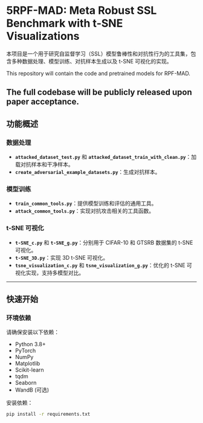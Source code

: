 # 5RPF-MAD: Meta Robust SSL Benchmark with t-SNE Visualizations

本项目是一个用于研究自监督学习（SSL）模型鲁棒性和对抗性行为的工具集，包含多种数据处理、模型训练、对抗样本生成以及 t-SNE 可视化的实现。

This repository will contain the code and pretrained models for RPF-MAD.

The full codebase will be publicly released upon paper acceptance.
---

## 功能概述

### 数据处理
- **`attacked_dataset_test.py`** 和 **`attacked_dataset_train_with_clean.py`**：加载对抗样本和干净样本。
- **`create_adversarial_example_datasets.py`**：生成对抗样本。

### 模型训练
- **`train_common_tools.py`**：提供模型训练和评估的通用工具。
- **`attack_common_tools.py`**：实现对抗攻击相关的工具函数。

### t-SNE 可视化
- **`t-SNE_c.py`** 和 **`t-SNE_g.py`**：分别用于 CIFAR-10 和 GTSRB 数据集的 t-SNE 可视化。
- **`t-SNE_3D.py`**：实现 3D t-SNE 可视化。
- **`tsne_visualization_c.py`** 和 **`tsne_visualization_g.py`**：优化的 t-SNE 可视化实现，支持多模型对比。

---

## 快速开始

### 环境依赖
请确保安装以下依赖：
- Python 3.8+
- PyTorch
- NumPy
- Matplotlib
- Scikit-learn
- tqdm
- Seaborn
- WandB (可选)

安装依赖：
```bash
pip install -r requirements.txt
```
